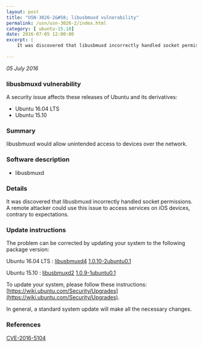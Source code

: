 ```yaml
---
layout: post
title: "USN-3026-2&#58; libusbmuxd vulnerability"
permalink: /usn/usn-3026-2/index.html
category: [ ubuntu-15.10]
date: 2016-07-05 12:00:00
excerpt: |
    It was discovered that libusbmuxd incorrectly handled socket permissions. A remote attacker could use this issue to access services on iOS devices, contrary to expectations. 
    
--- 
```

 
 

*05 July 2016*

### libusbmuxd vulnerability

A security issue affects these releases of Ubuntu and its derivatives:

* Ubuntu 16.04 LTS
* Ubuntu 15.10

### Summary

libusbmuxd would allow unintended access to devices over the network. 

### Software description

* libusbmuxd 

### Details

It was discovered that libusbmuxd incorrectly handled socket permissions. A remote attacker could use this issue to access services on iOS devices, contrary to expectations. 

### Update instructions

The problem can be corrected by updating your system to the following package version:

Ubuntu 16.04 LTS
 : [libusbmuxd4](https://launchpad.net/ubuntu/+source/libusbmuxd) <span> [1.0.10-2ubuntu0.1](https://launchpad.net/ubuntu/+source/libusbmuxd/1.0.10-2ubuntu0.1) </span> 

Ubuntu 15.10
 : [libusbmuxd2](https://launchpad.net/ubuntu/+source/libusbmuxd) <span> [1.0.9-1ubuntu0.1](https://launchpad.net/ubuntu/+source/libusbmuxd/1.0.9-1ubuntu0.1) </span> 

To update your system, please follow these instructions: [https://wiki.ubuntu.com/Security/Upgrades](https://wiki.ubuntu.com/Security/Upgrades).

In general, a standard system update will make all the necessary changes. 

### References

 
 [CVE-2016-5104](http://people.ubuntu.com/~ubuntu-security/cve/CVE-2016-5104)
 

